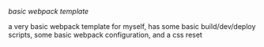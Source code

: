 _basic webpack template_

a very basic webpack template for myself, has some basic build/dev/deploy scripts, some basic webpack configuration, and a css reset
